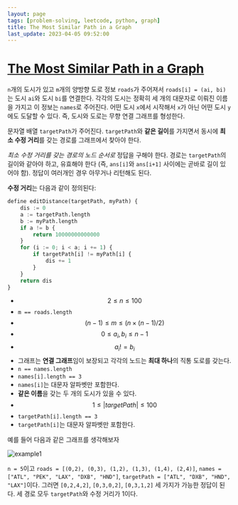 ```yaml
---
layout: page
tags: [problem-solving, leetcode, python, graph]
title: The Most Similar Path in a Graph
last_update: 2023-04-05 09:52:00
---
```


# [The Most Similar Path in a Graph](https://leetcode.com/problems/the-most-similar-path-in-a-graph/)

 `n`개의 도시가 있고 `m`개의 양방향 도로 정보 `roads`가 주어져서
 `roads[i] = (ai, bi)`는 도시 `ai`와 도시 `bi`를 연결한다. 각각의
 도시는 정확히 세 개의 대문자로 이뤄진 이름을 가지고 이 정보는
 `names`로 주어진다. 어떤 도시 `x`에서 시작해서 `x`가 아닌 어떤 도시
 `y`에도 도달할 수 있다. 즉, 도시와 도로는 무향 연결 그래프를
 형성한다.

 문자열 배열 `targetPath`가 주어진다. `targetPath`와 **같은 길이**를
 가지면서 동시에 **최소 수정 거리**를 갖는 경로를 그래프에서 찾아야
 한다.

 *최소 수정 거리를 갖는 경로의 노드 순서로* 정답을 구해야 한다. 경로는
 `targetPath`의 길이와 같아야 하고, 유효해야 한다 (즉, `ans[i]`와
 `ans[i+1]` 사이에는 곧바로 길이 있어야 함). 정답이 여러개인 경우
 아무거나 리턴해도 된다.

 **수정 거리**는 다음과 같이 정의된다:

```python
define editDistance(targetPath, myPath) {
    dis := 0
    a := targetPath.length
    b := myPath.length
    if a != b {
        return 10000000000000
    }
    for (i := 0; i < a; i += 1) {
        if targetPath[i] != myPath[i] {
            dis += 1
        }
    }
    return dis
}
```

 - $$ 2 \leq n \leq 100 $$
 - `m == roads.length`
 - $$ (n-1) \leq m \leq (n \times (n-1) / 2) $$
 - $$ 0 \leq a_i, b_i \leq n-1 $$
 - $$ a_i != b_i $$
 - 그래프는 **연결 그래프**임이 보장되고 각각의 노드는 **최대 하나**의
   직통 도로를 갖는다.
 - `n == names.length`
 - `names[i].length == 3`
 - `names[i]`는 대문자 알파벳만 포함한다.
 - **같은 이름**을 갖는 두 개의 도시가 있을 수 있다.
 - $$ 1 \leq | targetPath | \leq 100 $$
 - `targetPath[i].length == 3`
 - `targetPath[i]`는 대문자 알파벳만 포함한다.

 예를 들어 다음과 같은 그래프를 생각해보자

![example1](https://assets.leetcode.com/uploads/2020/08/08/e1.jpg)

 `n = 5`이고 `roads = [(0,2), (0,3), (1,2), (1,3), (1,4), (2,4)]`,
 `names = ["ATL", "PEK", "LAX", "DXB", "HND"]`, `targetPath = ["ATL",
 "DXB", "HND", "LAX"]`이다. 그러면 `[0,2,4,2]`, `[0,3,0,2]`,
 `[0,3,1,2]` 세 가지가 가능한 정답이 된다. 세 경로 모두 `targetPath`와
 수정 거리가 1이다.
